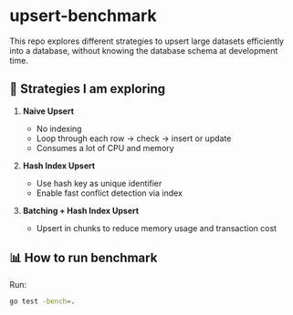 # upsert-benchmark

This repo explores different strategies to upsert large datasets efficiently into a database, without knowing the database schema at development time.

## 🧠 Strategies I am exploring

1. **Naive Upsert**
   - No indexing  
   - Loop through each row → check → insert or update
   - Consumes a lot of CPU and memory

2. **Hash Index Upsert**  
   - Use hash key as unique identifier  
   - Enable fast conflict detection via index

3. **Batching + Hash Index Upsert**  
   - Upsert in chunks to reduce memory usage and transaction cost

## 📊 How to run benchmark

Run:
```bash
go test -bench=.
```

